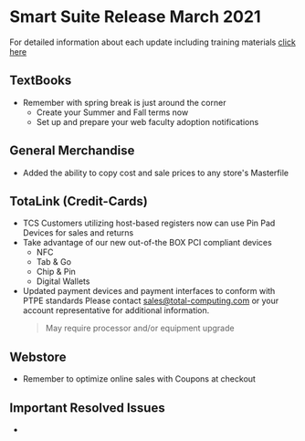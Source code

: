 # Smart Suite Release March 2021

<PageHeader />

For detailed information about each update including training materials [click here](https://training.total-computing.com/dwkb/tech-update/)

## TextBooks

*  Remember with spring break is just around the corner
   *  Create your Summer and Fall terms now
   *  Set up and prepare your web faculty adoption notifications

## General Merchandise

* Added the ability to copy cost and sale prices to any store's Masterfile

## TotaLink (Credit-Cards)

* TCS Customers utilizing host-based registers now can use Pin Pad Devices for sales and returns
* Take advantage of our new out-of-the BOX PCI compliant devices
  * NFC
  * Tab & Go
  * Chip & Pin
  * Digital Wallets
* Updated payment devices and payment interfaces to conform with PTPE standards Please contact [sales@total-computing.com](mailto:sales@total-computing.com) or your account representative for additional information.
    > May require processor and/or equipment upgrade

## Webstore

* Remember to optimize online sales with Coupons at checkout

## Important Resolved Issues

* 

<PageFooter />